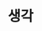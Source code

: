 ---
layout: home
title: "생각"
description: "관심사에 대한 끄적임"
permalink: "/생각/"
pagination: 
  enabled: true
  category: "생각"
  permalink: /:num/
---